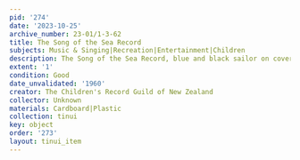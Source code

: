 ```yaml
---
pid: '274'
date: '2023-10-25'
archive_number: 23-01/1-3-62
title: The Song of the Sea Record
subjects: Music & Singing|Recreation|Entertainment|Children
description: The Song of the Sea Record, blue and black sailor on cover.
extent: '1'
condition: Good
date_unvalidated: '1960'
creator: The Children's Record Guild of New Zealand
collector: Unknown
materials: Cardboard|Plastic
collection: tinui
key: object
order: '273'
layout: tinui_item
---
```

